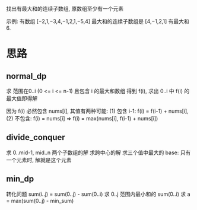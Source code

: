 找出有最大和的连续子数组, 原数组至少有一个元素

示例:
有数组 [−2,1,−3,4,−1,2,1,−5,4]
最大和的连续子数组是 [4,−1,2,1] 有最大和 6.


# 思路

## normal\_dp
求 范围在0..i (0 <= i <= n-1) 且包含 i 的最大和数组
得到 f(i), 求出 0..i 中 f(i) 的最大值即得解

因为 f(i) 必然包含 nums[i], 其值有两种可能:
    (1) 包含 i-1: f(i) = f(i-1) + nums[i],
    (2) 不包含: f(i) = nums[i]
=> f(i) = max(nums[i], f(i-1) + nums[i])

## divide\_conquer

求 0..mid-1, mid..n 两个子数组的解
求跨中心的解
求三个值中最大的
base: 只有一个元素时, 解就是这个元素

## min\_dp
转化问题
sum(i..j) = sum(0..j) - sum(0..i)
求 0..j 范围内最小和的 sum(0..i)
求 a =  max(sum(0..j) - min\_sum)
